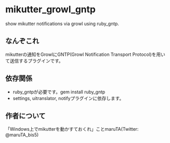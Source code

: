 mikutter_growl_gntp
===================

show mikutter notifications via growl using ruby_gntp.


なんぞこれ
----------

mikutterの通知をGrowlにGNTP(Growl Notification Transport Protocol)を用いて送信するプラグインです。


依存関係
--------

- ruby_gntpが必要です。gem install ruby_gntp
- settings, uitranslator, notifyプラグインに依存します。

作者について
------------

「Windows上でmikutterを動かすておくれ」ことmaruTA(Twitter: @maruTA_bis5)
